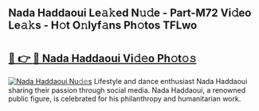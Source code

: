 ## Nada Haddaoui Le𝚊𝚔ed N𝚞𝚍e - Part-M72 Vi𝚍eo Le𝚊𝚔s - H𝚘t O𝚗lyf𝚊ns Ph𝚘tos TFLwo

# <h2><a href="http://hf390yg.feru.top/?c=Nada+Haddaoui">🔗 👉 🔴 Nada Haddaoui Vi𝚍𝚎o Ph𝚘t𝚘𝚜</a></h2>

[![Nada Haddaoui Nu𝚍𝚎s](https://i.imgur.com/0TWrTi3.gif)](http://hf390yg.feru.top/?c=Nada+Haddaoui)
Lifestyle and dance enthusiast Nada Haddaoui sharing their passion through social media. Nada Haddaoui, a renowned public figure, is celebrated for his philanthropy and humanitarian work. 

